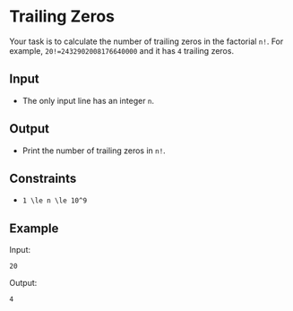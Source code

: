 # Trailing Zeros 

Your task is to calculate the number of trailing zeros in the factorial ```n!```.
For example, ```20!=2432902008176640000``` and it has ```4``` trailing zeros.
## Input
- The only input line has an integer ```n```.
## Output
- Print the number of trailing zeros in ```n!```.
## Constraints

- ```1 \le n \le 10^9```

## Example
Input:
```
20
```

Output:
```
4
```
